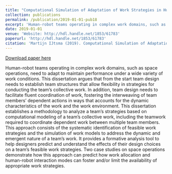 ```yaml
---
title: "Computational Simulation of Adaptation of Work Strategies in Human-Robot Teams"
collection: publications
permalink: /publication/2019-01-01-pub18
excerpt: 'Human-robot teams operating in complex work domains, such as space operations, need to adapt to maintain performance under a wide variety of work conditions. This dissertation argues that from the start team design needs to establish team structures that allow flexibility in strategies for conducting the team’s collective work. In addition, team design needs to facilitate fluent coordination of work, fostering the interweaving of team members’ dependent actions in ways that accounts for the dynamic characteristics of the work and the work environment. This dissertation establishes a methodology to analyze a team’s strategies based on computational modeling of a team’s collective work, including the teamwork required to coordinate dependent work between multiple team members. This approach consists of the systematic identification of feasible work strategies and the simulation of work models to address the dynamic and emergent nature of a team’s work. It provides a formative analysis tool to help designers predict and understand the effects of their design choices on a team’s feasible work strategies. Two case studies on space operations demonstrate how this approach can predict how work allocation and human-robot interaction modes can foster and/or limit the availability of appropriate work strategies.'
date: 2019-01-01
venue: 'Website: http://hdl.handle.net/1853/61783'
paperurl: 'http://hdl.handle.net/1853/61783'
citation: 'Martijn IJtsma (2019). Computational Simulation of Adaptation of Work Strategies in Human-Robot Teams. In Website: http://hdl.handle.net/1853/61783'
---
```


<a href='http://hdl.handle.net/1853/61783'>Download paper here</a>

Human-robot teams operating in complex work domains, such as space operations, need to adapt to maintain performance under a wide variety of work conditions. This dissertation argues that from the start team design needs to establish team structures that allow flexibility in strategies for conducting the team’s collective work. In addition, team design needs to facilitate fluent coordination of work, fostering the interweaving of team members’ dependent actions in ways that accounts for the dynamic characteristics of the work and the work environment. This dissertation establishes a methodology to analyze a team’s strategies based on computational modeling of a team’s collective work, including the teamwork required to coordinate dependent work between multiple team members. This approach consists of the systematic identification of feasible work strategies and the simulation of work models to address the dynamic and emergent nature of a team’s work. It provides a formative analysis tool to help designers predict and understand the effects of their design choices on a team’s feasible work strategies. Two case studies on space operations demonstrate how this approach can predict how work allocation and human-robot interaction modes can foster and/or limit the availability of appropriate work strategies.
